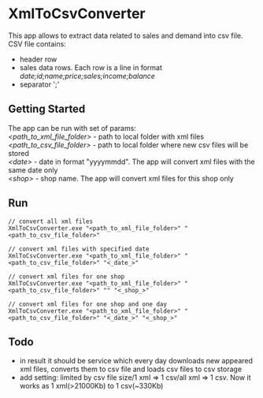 # XmlToCsvConverter
This app allows to extract data related to sales and demand into csv file.
CSV file contains:
- header row
- sales data rows. Each row is a line in format *date;id;name;price;sales;income;balance*
- separator ';'
## Getting Started
The app can be run with set of params:  
*<path_to_xml_file_folder>* - path to local folder with xml files  
*<path_to_csv_file_folder>* - path to local folder where new csv files will be stored  
*<_date_>* - date in format "yyyymmdd". The app will convert xml files with the same date only  
*<_shop_>* - shop name. The app will convert xml files for this shop only  
## Run 
```
// convert all xml files
XmlToCsvConverter.exe "<path_to_xml_file_folder>" "<path_to_csv_file_folder>"

// convert xml files with specified date
XmlToCsvConverter.exe "<path_to_xml_file_folder>" "<path_to_csv_file_folder>" "<_date_>"

// convert xml files for one shop
XmlToCsvConverter.exe "<path_to_xml_file_folder>" "<path_to_csv_file_folder>" "" "<_shop_>"

// convert xml files for one shop and one day
XmlToCsvConverter.exe "<path_to_xml_file_folder>" "<path_to_csv_file_folder>" "<_date_>" "<_shop_>"
```
## Todo
- in result it should be service which every day downloads new appeared xml files, converts them to csv file and loads csv files to csv storage
- add setting: limited by csv file size/1 xml => 1 csv/all xml => 1 csv. Now it works as 1 xml(>21000Kb) to 1 csv(~330Kb)

